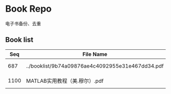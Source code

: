 Book Repo
=========

电子书备份、去重

Book list
---------

| Seq | File Name | Size | MD5 |
| --- | --------- | ---- | --- |
| 687 | ../booklist/9b74a09876ae4c4092955e31e467dd34.pdf | 34.7 MB | 9b74a09876ae4c4092955e31e467dd34 | 
| 1100 | MATLAB实用教程（美.穆尔）.pdf | 34.7 MB | 9b74a09876ae4c4092955e31e467dd34 | 
